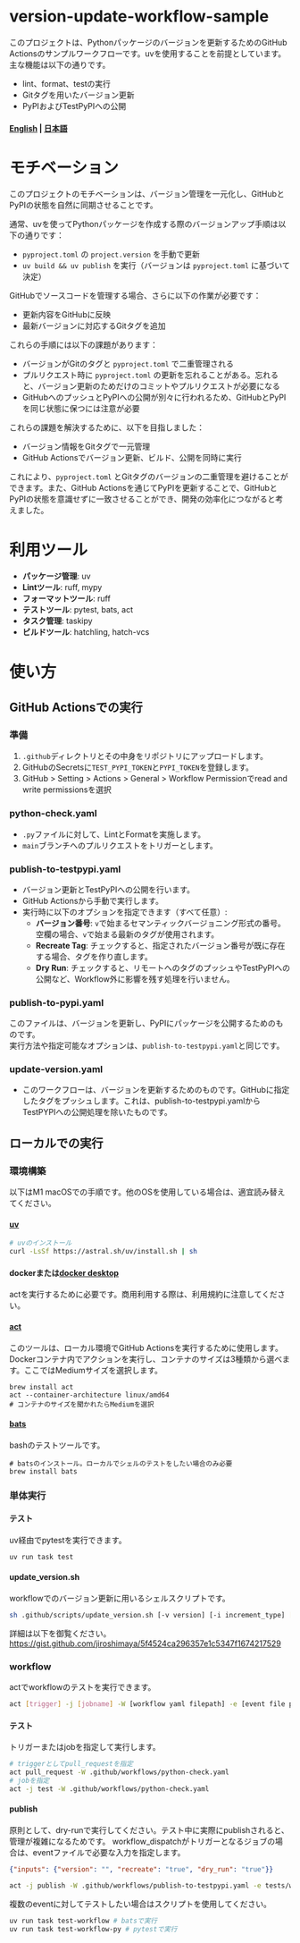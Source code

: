 # version-update-workflow-sample
このプロジェクトは、Pythonパッケージのバージョンを更新するためのGitHub Actionsのサンプルワークフローです。uvを使用することを前提としています。主な機能は以下の通りです。
- lint、format、testの実行
- Gitタグを用いたバージョン更新
- PyPIおよびTestPyPIへの公開

#### [English](https://github.com/jiroshimaya/version-update-workflow-sample/blob/main/README.md) | [日本語](https://github.com/jiroshimaya/version-update-workflow-sample/blob/main/README.ja.md)

# モチベーション

このプロジェクトのモチベーションは、バージョン管理を一元化し、GitHubとPyPIの状態を自然に同期させることです。

通常、uvを使ってPythonパッケージを作成する際のバージョンアップ手順は以下の通りです：
- `pyproject.toml` の `project.version` を手動で更新
- `uv build && uv publish` を実行（バージョンは `pyproject.toml` に基づいて決定）

GitHubでソースコードを管理する場合、さらに以下の作業が必要です：
- 更新内容をGitHubに反映
- 最新バージョンに対応するGitタグを追加

これらの手順には以下の課題があります：
- バージョンがGitのタグと `pyproject.toml` で二重管理される
- プルリクエスト時に `pyproject.toml` の更新を忘れることがある。忘れると、バージョン更新のためだけのコミットやプルリクエストが必要になる
- GitHubへのプッシュとPyPIへの公開が別々に行われるため、GitHubとPyPIを同じ状態に保つには注意が必要

これらの課題を解決するために、以下を目指しました：
- バージョン情報をGitタグで一元管理
- GitHub Actionsでバージョン更新、ビルド、公開を同時に実行

これにより、`pyproject.toml` とGitタグのバージョンの二重管理を避けることができます。また、GitHub Actionsを通じてPyPIを更新することで、GitHubとPyPIの状態を意識せずに一致させることができ、開発の効率化につながると考えました。

# 利用ツール

- **パッケージ管理**: uv
- **Lintツール**: ruff, mypy
- **フォーマットツール**: ruff
- **テストツール**: pytest, bats, act
- **タスク管理**: taskipy
- **ビルドツール**: hatchling, hatch-vcs

# 使い方

## GitHub Actionsでの実行

### 準備
1. `.github`ディレクトリとその中身をリポジトリにアップロードします。
2. GitHubのSecretsに`TEST_PYPI_TOKEN`と`PYPI_TOKEN`を登録します。
3. GitHub > Setting > Actions > General > Workflow Permissionでread and write permissionsを選択

### python-check.yaml
- `.py`ファイルに対して、LintとFormatを実施します。
- `main`ブランチへのプルリクエストをトリガーとします。

### publish-to-testpypi.yaml
- バージョン更新とTestPyPIへの公開を行います。
- GitHub Actionsから手動で実行します。
- 実行時に以下のオプションを指定できます（すべて任意）:
  - **バージョン番号**: `v`で始まるセマンティックバージョニング形式の番号。空欄の場合、`v`で始まる最新のタグが使用されます。
  - **Recreate Tag**: チェックすると、指定されたバージョン番号が既に存在する場合、タグを作り直します。
  - **Dry Run**: チェックすると、リモートへのタグのプッシュやTestPyPIへの公開など、Workflow外に影響を残す処理を行いません。

### publish-to-pypi.yaml
このファイルは、バージョンを更新し、PyPIにパッケージを公開するためのものです。  
実行方法や指定可能なオプションは、`publish-to-testpypi.yaml`と同じです。

### update-version.yaml
- このワークフローは、バージョンを更新するためのものです。GitHubに指定したタグをプッシュします。これは、publish-to-testpypi.yamlからTestPYPIへの公開処理を除いたものです。

## ローカルでの実行
### 環境構築
以下はM1 macOSでの手順です。他のOSを使用している場合は、適宜読み替えてください。

#### [uv](https://github.com/astral-sh/uv)
```sh
# uvのインストール
curl -LsSf https://astral.sh/uv/install.sh | sh
```

#### dockerまたは[docker desktop](https://www.docker.com/ja-jp/products/docker-desktop/)
actを実行するために必要です。商用利用する際は、利用規約に注意してください。

#### [act](https://github.com/nektos/act)
このツールは、ローカル環境でGitHub Actionsを実行するために使用します。  
Dockerコンテナ内でアクションを実行し、コンテナのサイズは3種類から選べます。ここではMediumサイズを選択します。

``` 
brew install act
act --container-architecture linux/amd64
# コンテナのサイズを聞かれたらMediumを選択
```

#### [bats](https://github.com/bats-core/bats-core)
bashのテストツールです。

```
# batsのインストール。ローカルでシェルのテストをしたい場合のみ必要
brew install bats
```

### 単体実行

#### テスト

uv経由でpytestを実行できます。

```sh
uv run task test
```

#### update_version.sh
workflowでのバージョン更新に用いるシェルスクリプトです。

```sh
sh .github/scripts/update_version.sh [-v version] [-i increment_type] [-n] [-d]
```

詳細は以下を御覧ください。
https://gist.github.com/jiroshimaya/5f4524ca296357e1c5347f1674217529

### workflow

actでworkflowのテストを実行できます。

```sh
act [trigger] -j [jobname] -W [workflow yaml filepath] -e [event file path]
```

#### テスト

トリガーまたはjobを指定して実行します。
```sh
# triggerとしてpull_requestを指定
act pull_request -W .github/workflows/python-check.yaml
# jobを指定
act -j test -W .github/workflows/python-check.yaml
```

#### publish
原則として、dry-runで実行してください。テスト中に実際にpublishされると、管理が複雑になるためです。
workflow_dispatchがトリガーとなるジョブの場合は、eventファイルで必要な入力を指定します。

```json:tests/workflow/event.json
{"inputs": {"version": "", "recreate": "true", "dry_run": "true"}}
```

```sh
act -j publish -W .github/workflows/publish-to-testpypi.yaml -e tests/workflow/event.json
```

複数のeventに対してテストしたい場合はスクリプトを使用してください。

```sh
uv run task test-workflow # batsで実行
uv run task test-workflow-py # pytestで実行
```
